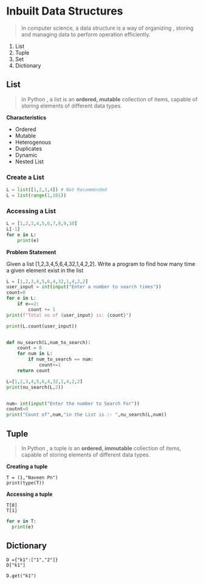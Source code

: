 # Inbuilt Data Structures

> In computer science, a data structure is a way of organizing , storing and managing data to perform operation efficiently.

1. List
2. Tuple
3. Set
4. Dictionary

## List

> In Python , a list is an **ordered, mutable** collection of items, capable of storing elements of different data types.

**Characteristics**

* Ordered
* Mutable
* Heterogenous 
* Duplicates
* Dynamic
* Nested List

### Create a List

```python
L = list([1,2,3,4]) # Not Recommended
L = list(range(1,101))
```

### Accessing a List

```python
L = [1,2,3,4,5,6,7,8,9,10]
L[-1]
for e in L:
    print(e)
```

**Problem Statement**

Given a list [1,2,3,4,5,6,4,32,1,4,2,2]. Write a program to find how many time a given element exist in the list

```python
L = [1,2,3,4,5,6,4,32,1,4,2,2]
user_input = int(input("Enter a number to search times"))
count=0
for e in L:
    if e==2:
        count += 1
print(f"Total no of {user_input} is: {count}")

print(L.count(user_input))


def nu_search(L,num_to_search):
    count = 0
    for num in L:
        if num_to_search == num:
	        count+=1
    return count

L=[1,2,3,4,5,6,4,32,1,4,2,2]
print(nu_search(L,2))


num= int(input("Enter the number to Search For"))
coutnt=0
print("Count of",num,"in the List is :- ",nu_search(L,num))
```

## Tuple

> In Python , a tuple is an **ordered, immutable** collection of items, capable of storing elements of different data types.

**Creating a tuple**

```
T = (1,"Naveen Pn")
print(type(T))
```

**Accessing a tuple**

```
T[0]
T[1]
```

```python
for e in T:
  print(e)
```

## Dictionary

```
D ={"k1":["1","2"]}
D["k1"]

D.get("k1")
```

